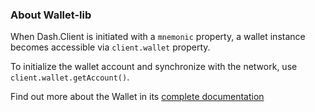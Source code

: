 ### About Wallet-lib

When Dash.Client is initiated with a `mnemonic` property, a wallet instance becomes accessible via `client.wallet` property.

To initialize the wallet account and synchronize with the network, use `client.wallet.getAccount()`.

Find out more about the Wallet in its [complete documentation](https://dashpay.github.io/platform/Wallet-library/)